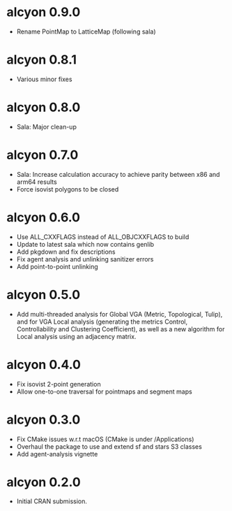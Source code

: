 # alcyon 0.9.0

* Rename PointMap to LatticeMap (following sala)

# alcyon 0.8.1

* Various minor fixes

# alcyon 0.8.0

* Sala: Major clean-up

# alcyon 0.7.0

* Sala: Increase calculation accuracy to achieve parity between x86 and arm64 results
* Force isovist polygons to be closed

# alcyon 0.6.0

* Use ALL_CXXFLAGS instead of ALL_OBJCXXFLAGS to build
* Update to latest sala which now contains genlib
* Add pkgdown and fix descriptions
* Fix agent analysis and unlinking sanitizer errors
* Add point-to-point unlinking

# alcyon 0.5.0

* Add multi-threaded analysis for Global VGA (Metric, Topological, Tulip), and for VGA Local analysis (generating the metrics Control, Controllability and Clustering Coefficient), as well as a new algorithm for Local analysis using an adjacency matrix.

# alcyon 0.4.0

* Fix isovist 2-point generation
* Allow one-to-one traversal for pointmaps and segment maps

# alcyon 0.3.0

* Fix CMake issues w.r.t macOS (CMake is under /Applications)
* Overhaul the package to use and extend sf and stars S3 classes
* Add agent-analysis vignette

# alcyon 0.2.0

* Initial CRAN submission.
